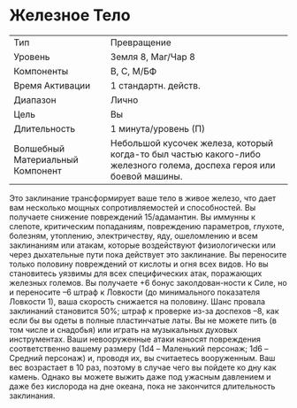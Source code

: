 
# Железное Тело

| | |
|---|---|
|Тип|Превращение|
|Уровень| Земля 8, Маг/Чар 8|
|Компоненты| В, С, М/БФ|
|Время Активации| 1 стандартн. действ.|
|Диапазон| Лично|
|Цель| Вы|
|Длительность| 1 минута/уровень (П)|
|Волшебный Материальный Компонент| Небольшой кусочек железа, который когда-то был частью какого-либо железного голема, доспеха героя или боевой машины.|

Это заклинание трансформирует ваше тело в живое железо, что дает вам несколько мощных сопротивляемостей и способностей. Вы получаете снижение повреждений 15/адамантин. Вы иммунны к слепоте, критическим попаданиям, повреждению параметров, глухоте, болезням, утоплению, электричеству, яду, ошеломлению и всем заклинаниям или атакам, которые воздействуют физиологически или через дыхательные пути пока действует это заклинание. Вы переносите только половину повреждений от кислоты и огня всех видов. Но вы становитесь уязвимы для всех специфических атак, поражающих железных големов. Вы получаете +6 бонус заколдован-ности к Силе, но и переносите –6 штраф к Ловкости (до минимального показателя Ловкости 1), ваша скорость снижается на половину. Шанс провала заклинаний становится 50%; штраф к проверке из-за доспехов –8, как если бы вы одеты в полные пластинчатые латы. Вы не можете пить (в том числе и снадобья) или играть на музыкальных духовых инструментах. Ваши невооруженные атаки наносят повреждения соответственно вашему размеру (1d4 – Маленький персонаж; 1d6 – Средний персонаж) и, проводя их, вы считаетесь вооруженным. Ваш вес возрастает в 10 раз, поэтому в случае чего вы пойдете ко дну как камень. Однако вы можете выжить даже под ужасным давлением и даже без кислорода на дне океана, пока не закончится длительность заклинания.

